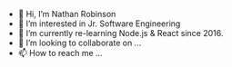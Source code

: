 - 👋 Hi, I’m Nathan Robinson
- 👀 I’m interested in Jr. Software Engineering 
- 🌱 I’m currently re-learning Node.js & React since 2016. 
- 💞️ I’m looking to collaborate on ...
- 📫 How to reach me ...

<!---
robinsonnathan/robinsonnathan is a ✨ special ✨ repository because its `README.md` (this file) appears on your GitHub profile.
You can click the Preview link to take a look at your changes.
--->
